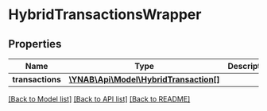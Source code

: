 # HybridTransactionsWrapper

## Properties
Name | Type | Description | Notes
------------ | ------------- | ------------- | -------------
**transactions** | [**\YNAB\Api\Model\HybridTransaction[]**](HybridTransaction.md) |  | 

[[Back to Model list]](../README.md#documentation-for-models) [[Back to API list]](../README.md#documentation-for-api-endpoints) [[Back to README]](../README.md)


